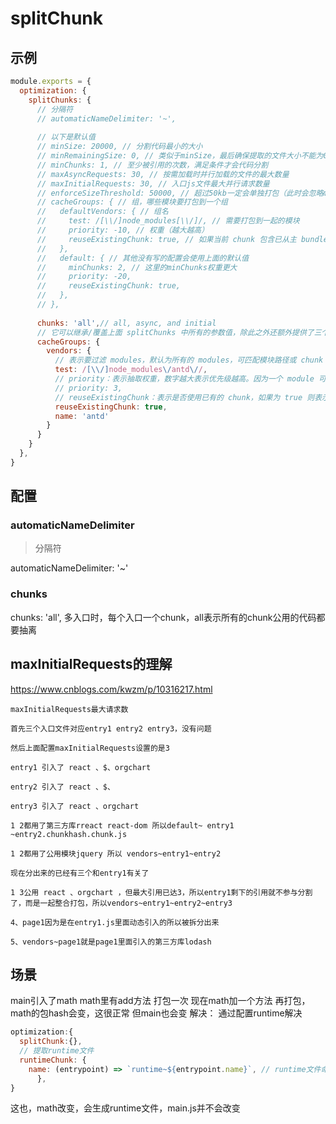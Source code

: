 # splitChunk

## 示例

```javascript
module.exports = {
  optimization: {
    splitChunks: {
      // 分隔符
      // automaticNameDelimiter: '~', 
    
      // 以下是默认值
      // minSize: 20000, // 分割代码最小的大小
      // minRemainingSize: 0, // 类似于minSize，最后确保提取的文件大小不能为0
      // minChunks: 1, // 至少被引用的次数，满足条件才会代码分割
      // maxAsyncRequests: 30, // 按需加载时并行加载的文件的最大数量
      // maxInitialRequests: 30, // 入口js文件最大并行请求数量
      // enforceSizeThreshold: 50000, // 超过50kb一定会单独打包（此时会忽略minRemainingSize、maxAsyncRequests、maxInitialRequests）
      // cacheGroups: { // 组，哪些模块要打包到一个组
      //   defaultVendors: { // 组名
      //     test: /[\\/]node_modules[\\/]/, // 需要打包到一起的模块
      //     priority: -10, // 权重（越大越高）
      //     reuseExistingChunk: true, // 如果当前 chunk 包含已从主 bundle 中拆分出的模块，则它将被重用，而不是生成新的模块
      //   },
      //   default: { // 其他没有写的配置会使用上面的默认值
      //     minChunks: 2, // 这里的minChunks权重更大
      //     priority: -20,
      //     reuseExistingChunk: true,
      //   },
      // },
      
      chunks: 'all',// all, async, and initial
      // 它可以继承/覆盖上面 splitChunks 中所有的参数值，除此之外还额外提供了三个配置，分别为：test, priority 和 reuseExistingChunk
      cacheGroups: {
        vendors: {
          // 表示要过滤 modules，默认为所有的 modules，可匹配模块路径或 chunk 名字，当匹配的是 chunk 名字的时候，其里面的所有 modules 都会选中
          test: /[\\/]node_modules\/antd\//,
          // priority：表示抽取权重，数字越大表示优先级越高。因为一个 module 可能会满足多个 cacheGroups 的条件，那么抽取到哪个就由权重最高的说了算；
          // priority: 3,
          // reuseExistingChunk：表示是否使用已有的 chunk，如果为 true 则表示如果当前的 chunk 包含的模块已经被抽取出去了，那么将不会重新生成新的。
          reuseExistingChunk: true,
          name: 'antd'
        }
      }
    }
  },
}
```

## 配置

### automaticNameDelimiter

> 分隔符

automaticNameDelimiter: '~'

### chunks

chunks: 'all',  多入口时，每个入口一个chunk，all表示所有的chunk公用的代码都要抽离

## maxInitialRequests的理解

<https://www.cnblogs.com/kwzm/p/10316217.html>

```
maxInitialRequests最大请求数

首先三个入口文件对应entry1 entry2 entry3，没有问题

然后上面配置maxInitialRequests设置的是3

entry1 引入了 react 、$、orgchart

entry2 引入了 react 、$、

entry3 引入了 react 、orgchart

1 2都用了第三方库rreact react-dom 所以default~ entry1 ~entry2.chunkhash.chunk.js

1 2都用了公用模块jquery 所以 vendors~entry1~entry2

现在分出来的已经有三个和entry1有关了

1 3公用 react 、orgchart ，但最大引用已达3，所以entry1剩下的引用就不参与分割了，而是一起整合打包，所以vendors~entry1~entry2~entry3

4、page1因为是在entry1.js里面动态引入的所以被拆分出来

5、vendors~page1就是page1里面引入的第三方库lodash
```

## 场景

main引入了math
math里有add方法
打包一次
现在math加一个方法
再打包，math的包hash会变，这很正常
但main也会变
解决：
通过配置runtime解决

```javascript
optimization:{
  splitChunk:{},
  // 提取runtime文件
  runtimeChunk: {
    name: (entrypoint) => `runtime~${entrypoint.name}`, // runtime文件命名规则
      },
}


```

这也，math改变，会生成runtime文件，main.js并不会改变
